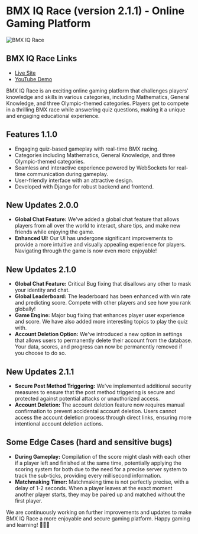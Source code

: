 # BMX IQ Race (version 2.1.1) - Online Gaming Platform

![BMX IQ Race](https://i.ibb.co/XjKBnKg/circle-logo-1.png)

## BMX IQ Race Links

- [Live Site](http://bmxrace.uk.to/)
- [YouTube Demo](https://youtu.be/0RVEKCt_jwU)

BMX IQ Race is an exciting online gaming platform that challenges players' knowledge and skills in various categories, including Mathematics, General Knowledge, and three Olympic-themed categories. Players get to compete in a thrilling BMX race while answering quiz questions, making it a unique and engaging educational experience.

## Features 1.1.0

- Engaging quiz-based gameplay with real-time BMX racing.
- Categories including Mathematics, General Knowledge, and three Olympic-themed categories.
- Seamless and interactive experience powered by WebSockets for real-time communication during gameplay.
- User-friendly interface with an attractive design.
- Developed with Django for robust backend and frontend.

## New Updates 2.0.0

- **Global Chat Feature:** We've added a global chat feature that allows players from all over the world to interact, share tips, and make new friends while enjoying the game.
- **Enhanced UI:** Our UI has undergone significant improvements to provide a more intuitive and visually appealing experience for players. Navigating through the game is now even more enjoyable!

## New Updates 2.1.0

- **Global Chat Feature:** Critical Bug fixing that disallows any other to mask your identity and chat.
- **Global Leaderboard:** The leaderboard has been enhanced with win rate and predicting score. Compete with other players and see how you rank globally!
- **Game Engine:** Major bug fixing that enhances player user experience and score. We have also added more interesting topics to play the quiz with.
- **Account Deletion Option:** We've introduced a new option in settings that allows users to permanently delete their account from the database. Your data, scores, and progress can now be permanently removed if you choose to do so.

## New Updates 2.1.1

- **Secure Post Method Triggering:** We've implemented additional security measures to ensure that the post method triggering is secure and protected against potential attacks or unauthorized access.
- **Account Deletion:** The account deletion feature now requires manual confirmation to prevent accidental account deletion. Users cannot access the account deletion process through direct links, ensuring more intentional account deletion actions.

## Some Edge Cases (hard and sensitive bugs)

- **During Gameplay:** Compilation of the score might clash with each other if a player left and finished at the same time, potentially applying the scoring system for both due to the need for a precise server system to track the sub-ticks, providing every millisecond information.
- **Matchmaking Timer:** Matchmaking time is not perfectly precise, with a delay of 1-2 seconds. When a player leaves at the exact moment another player starts, they may be paired up and matched without the first player.

We are continuously working on further improvements and updates to make BMX IQ Race a more enjoyable and secure gaming platform. Happy gaming and learning! 🚀🚴‍♂️
